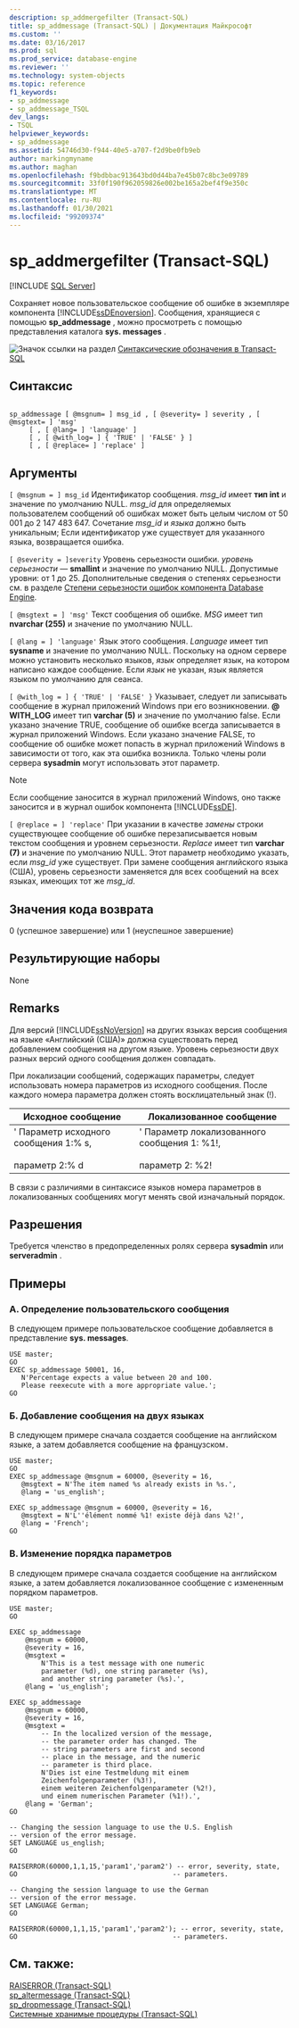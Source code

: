 ```yaml
---
description: sp_addmergefilter (Transact-SQL)
title: sp_addmessage (Transact-SQL) | Документация Майкрософт
ms.custom: ''
ms.date: 03/16/2017
ms.prod: sql
ms.prod_service: database-engine
ms.reviewer: ''
ms.technology: system-objects
ms.topic: reference
f1_keywords:
- sp_addmessage
- sp_addmessage_TSQL
dev_langs:
- TSQL
helpviewer_keywords:
- sp_addmessage
ms.assetid: 54746d30-f944-40e5-a707-f2d9be0fb9eb
author: markingmyname
ms.author: maghan
ms.openlocfilehash: f9bdbbac913643bd0d44ba7e45b07c8bc3e09789
ms.sourcegitcommit: 33f0f190f962059826e002be165a2bef4f9e350c
ms.translationtype: MT
ms.contentlocale: ru-RU
ms.lasthandoff: 01/30/2021
ms.locfileid: "99209374"
---
```

# <a name="sp_addmessage-transact-sql"></a>sp_addmergefilter (Transact-SQL)
[!INCLUDE [SQL Server](../../includes/applies-to-version/sqlserver.md)]

  Сохраняет новое пользовательское сообщение об ошибке в экземпляре компонента [!INCLUDE[ssDEnoversion](../../includes/ssdenoversion-md.md)]. Сообщения, хранящиеся с помощью **sp_addmessage** , можно просмотреть с помощью представления каталога **sys. messages** .  
  
 ![Значок ссылки на раздел](../../database-engine/configure-windows/media/topic-link.gif "Значок ссылки на раздел") [Синтаксические обозначения в Transact-SQL](../../t-sql/language-elements/transact-sql-syntax-conventions-transact-sql.md)  
  
## <a name="syntax"></a>Синтаксис  
  
```  
  
sp_addmessage [ @msgnum= ] msg_id , [ @severity= ] severity , [ @msgtext= ] 'msg'   
     [ , [ @lang= ] 'language' ]   
     [ , [ @with_log= ] { 'TRUE' | 'FALSE' } ]   
     [ , [ @replace= ] 'replace' ]   
```  
  
## <a name="arguments"></a>Аргументы  
`[ @msgnum = ] msg_id` Идентификатор сообщения. *msg_id* имеет **тип int** и значение по умолчанию NULL. *msg_id* для определяемых пользователем сообщений об ошибках может быть целым числом от 50 001 до 2 147 483 647. Сочетание *msg_id* и *языка* должно быть уникальным; Если идентификатор уже существует для указанного языка, возвращается ошибка.  
  
`[ @severity = ]severity` Уровень серьезности ошибки. *уровень серьезности* — **smallint** и значение по умолчанию NULL. Допустимые уровни: от 1 до 25. Дополнительные сведения о степенях серьезности см. в разделе [Степени серьезности ошибок компонента Database Engine](../../relational-databases/errors-events/database-engine-error-severities.md).  
  
`[ @msgtext = ] 'msg'` Текст сообщения об ошибке. *MSG* имеет тип **nvarchar (255)** и значение по умолчанию NULL.  
  
`[ @lang = ] 'language'` Язык этого сообщения. *Language* имеет тип **sysname** и значение по умолчанию NULL. Поскольку на одном сервере можно установить несколько языков, *язык* определяет язык, на котором написано каждое сообщение. Если *язык* не указан, язык является языком по умолчанию для сеанса.  
  
`[ @with_log = ] { 'TRUE' | 'FALSE' }` Указывает, следует ли записывать сообщение в журнал приложений Windows при его возникновении. **\@ WITH_LOG** имеет тип **varchar (5)** и значение по умолчанию false. Если указано значение TRUE, сообщение об ошибке всегда записывается в журнал приложений Windows. Если указано значение FALSE, то сообщение об ошибке может попасть в журнал приложений Windows в зависимости от того, как эта ошибка возникла. Только члены роли сервера **sysadmin** могут использовать этот параметр.  
  
> [!NOTE]  
>  Если сообщение заносится в журнал приложений Windows, оно также заносится и в журнал ошибок компонента [!INCLUDE[ssDE](../../includes/ssde-md.md)].  
  
`[ @replace = ] 'replace'` При указании в качестве *замены* строки существующее сообщение об ошибке перезаписывается новым текстом сообщения и уровнем серьезности. *Replace* имеет тип **varchar (7)** и значение по умолчанию NULL. Этот параметр необходимо указать, если *msg_id* уже существует. При замене сообщения английского языка (США), уровень серьезности заменяется для всех сообщений на всех языках, имеющих тот же *msg_id*.  
  
## <a name="return-code-values"></a>Значения кода возврата  
 0 (успешное завершение) или 1 (неуспешное завершение)  
  
## <a name="result-sets"></a>Результирующие наборы  
 None  
  
## <a name="remarks"></a>Remarks  
 Для версий [!INCLUDE[ssNoVersion](../../includes/ssnoversion-md.md)] на других языках версия сообщения на языке «Английский (США)» должна существовать перед добавлением сообщения на другом языке. Уровень серьезности двух разных версий одного сообщения должен совпадать.  
  
 При локализации сообщений, содержащих параметры, следует использовать номера параметров из исходного сообщения. После каждого номера параметра должен стоять восклицательный знак (!).  
  
|Исходное сообщение|Локализованное сообщение|  
|----------------------|-----------------------|  
|' Параметр исходного сообщения 1:% s,<br /><br /> параметр 2:% d|' Параметр локализованного сообщения 1: %1!,<br /><br /> параметр 2: %2!|  
  
 В связи с различиями в синтаксисе языков номера параметров в локализованных сообщениях могут менять свой изначальный порядок.  
  
## <a name="permissions"></a>Разрешения  
Требуется членство в предопределенных ролях сервера **sysadmin** или **serveradmin** .  
  
## <a name="examples"></a>Примеры  
  
### <a name="a-defining-a-custom-message"></a>A. Определение пользовательского сообщения  
 В следующем примере пользовательское сообщение добавляется в представление **sys. messages**.  
  
```  
USE master;  
GO  
EXEC sp_addmessage 50001, 16,   
   N'Percentage expects a value between 20 and 100.   
   Please reexecute with a more appropriate value.';  
GO  
```  
  
### <a name="b-adding-a-message-in-two-languages"></a>Б. Добавление сообщения на двух языках  
 В следующем примере сначала создается сообщение на английском языке, а затем добавляется сообщение на французском`.`  
  
```  
USE master;  
GO  
EXEC sp_addmessage @msgnum = 60000, @severity = 16,   
   @msgtext = N'The item named %s already exists in %s.',   
   @lang = 'us_english';  
  
EXEC sp_addmessage @msgnum = 60000, @severity = 16,   
   @msgtext = N'L''élément nommé %1! existe déjà dans %2!',   
   @lang = 'French';  
GO  
```  
  
### <a name="c-changing-the-order-of-parameters"></a>В. Изменение порядка параметров  
 В следующем примере сначала создается сообщение на английском языке, а затем добавляется локализованное сообщение с измененным порядком параметров.  
  
```  
USE master;  
GO  
  
EXEC sp_addmessage   
    @msgnum = 60000,   
    @severity = 16,  
    @msgtext =   
        N'This is a test message with one numeric  
        parameter (%d), one string parameter (%s),   
        and another string parameter (%s).',  
    @lang = 'us_english';  
  
EXEC sp_addmessage   
    @msgnum = 60000,   
    @severity = 16,  
    @msgtext =   
        -- In the localized version of the message,  
        -- the parameter order has changed. The   
        -- string parameters are first and second  
        -- place in the message, and the numeric   
        -- parameter is third place.  
        N'Dies ist eine Testmeldung mit einem   
        Zeichenfolgenparameter (%3!),  
        einem weiteren Zeichenfolgenparameter (%2!),   
        und einem numerischen Parameter (%1!).',  
    @lang = 'German';  
GO    
  
-- Changing the session language to use the U.S. English  
-- version of the error message.  
SET LANGUAGE us_english;  
GO  
  
RAISERROR(60000,1,1,15,'param1','param2') -- error, severity, state,  
GO                                       -- parameters.  
  
-- Changing the session language to use the German  
-- version of the error message.  
SET LANGUAGE German;  
GO  
  
RAISERROR(60000,1,1,15,'param1','param2'); -- error, severity, state,   
GO                                       -- parameters.  
```  
  
## <a name="see-also"></a>См. также:  
 [RAISERROR (Transact-SQL)](../../t-sql/language-elements/raiserror-transact-sql.md)   
 [sp_altermessage &#40;Transact-SQL&#41;](../../relational-databases/system-stored-procedures/sp-altermessage-transact-sql.md)   
 [sp_dropmessage (Transact-SQL)](../../relational-databases/system-stored-procedures/sp-dropmessage-transact-sql.md)   
 [Системные хранимые процедуры (Transact-SQL)](../../relational-databases/system-stored-procedures/system-stored-procedures-transact-sql.md)  
  
  
